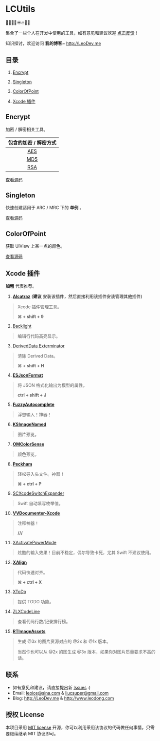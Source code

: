 # LCUtils

🎈🎅🎉🎄☀️🔥🐤🐔

集合了一些个人在开发中使用的工具，如有意见和建议欢迎 [点击反馈](https://github.com/LeoiOS/LCUtils/issues/new)！

知识探讨，欢迎访问 **我的博客**~ <http://LeoDev.me>



## 目录

1. [Encrypt](https://github.com/LeoiOS/LCUtils#encrypt)

2. [Singleton](https://github.com/LeoiOS/LCUtils#singleton)

3. [ColorOfPoint](https://github.com/LeoiOS/LCUtils#colorofpoint)

100. [Xcode 插件](https://github.com/LeoiOS/LCUtils#xcode-插件)



## Encrypt

加密 / 解密相关工具。

| 包含的加密 / 解密方式 |
| :--: |
| [AES](https://github.com/LeoiOS/LCUtils/tree/master/Encrypt/AES)  |
| [MD5](https://github.com/LeoiOS/LCUtils/tree/master/Encrypt/MD5)  |
| [RSA](https://github.com/LeoiOS/LCUtils/tree/master/Encrypt/RSA)  |

[查看源码](https://github.com/LeoiOS/LCUtils/tree/master/Encrypt)



## Singleton

快速创建适用于 ARC / MRC 下的 **单例** 。

[查看源码](https://github.com/LeoiOS/LCUtils/tree/master/Singleton.h)



## ColorOfPoint

获取 UIView 上某一点的颜色。

[查看源码](https://github.com/LeoiOS/LCUtils/tree/master/ColorOfPoint)



## Xcode 插件

**加粗** 代表推荐。

1. [**Alcatraz**](https://github.com/alcatraz/Alcatraz) (**建议** 安装该插件，然后直接利用该插件安装管理其他插件)

  > Xcode 插件管理工具。
  >
  > **⌘ + shift + 9**

2. [Backlight](https://github.com/limejelly/Backlight-for-XCode)

  > 编辑行代码高亮显示。

3. [DerivedData Exterminator](https://github.com/kattrali/deriveddata-exterminator)

  > 清除 Derived Data。
  >
  > **⌘ + shift + H**

4. [**ESJsonFormat**](https://github.com/EnjoySR/ESJsonFormat-Xcode)

  > 将 JSON 格式化输出为模型的属性。
  >
  > **ctrl + shift + J**

5. [**FuzzyAutocomplete**](https://github.com/FuzzyAutocomplete/FuzzyAutocompletePlugin)

  > 浮想输入！神器！

6. [**KSImageNamed**](https://github.com/ksuther/KSImageNamed-Xcode)

  > 图片预览。

7. [**OMColorSense**](https://github.com/omz/ColorSense-for-Xcode)

  > 颜色预览。

8. [**Peckham**](https://github.com/markohlebar/Peckham)

  > 轻松导入头文件。神器！
  >
  > **⌘ + ctrl + P**

9. [SCXcodeSwitchExpander](https://github.com/stefanceriu/SCXcodeSwitchExpander)

  > Swift 自动填写枚举值。

10. [**VVDocumenter-Xcode**](https://github.com/onevcat/VVDocumenter-Xcode)

  > 注释神器！
  >
  > **///**

11. [XActivatePowerMode](https://github.com/qfish/XActivatePowerMode)

  > 炫酷的输入效果！目前不稳定，偶尔导致卡死，尤其 Swift 不建议使用。

12. [**XAlign**](https://github.com/qfish/XAlign)

  > 代码快速对齐。
  >
  > **⌘ + ctrl + X**

13. [XToDo](https://github.com/trawor/XToDo)

  > 提供 TODO 功能。

14. [ZLXCodeLine](https://github.com/MakeZL/ZLXCodeLine)

  > 查看代码行数/记录排行榜。

15. [**RTImageAssets**](https://github.com/rickytan/RTImageAssets)

  > 生成 @3x 的图片资源对应的 @2x 和 @1x 版本。
  >
  > 当然你也可以从 @2x 的图生成 @3x 版本，如果你对图片质量要求不高的话。



## 联系

* 如有意见和建议，请直接提出新 [Issues](https://github.com/LeoiOS/LCUtils/issues/new) :)
* Email: <leoios@sina.com> & <liucsuper@gmail.com>
* Blog: http://LeoDev.me & http://www.leodong.com



## 授权 License

本项目采用 [MIT license](http://opensource.org/licenses/MIT) 开源，你可以利用采用该协议的代码做任何事情，只需要继续继承 MIT 协议即可。
